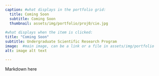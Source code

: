 ```yaml
---
caption: #what displays in the portfolio grid:
  title: Coming Soon
  subtitle: Coming Soon
  thumbnail: assets/img/portfolio/proj0/cie.jpg
  
#what displays when the item is clicked:
title: "Coming Soon"
subtitle: Undergraduate Scientific Research Program
image:  #main image, can be a link or a file in assets/img/portfolio
alt: image alt text

---
```

Markdown here